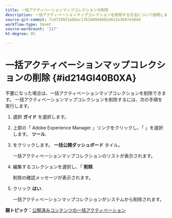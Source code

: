 ```yaml
---
title: 一括アクティベーションマップコレクションの削除
description: 一括アクティベーションマップコレクションを削除する方法について説明します
source-git-commit: 7cd719921e68ac1763d09d9665d912e3697e5849
workflow-type: tm+mt
source-wordcount: '117'
ht-degree: 0%

---
```



# 一括アクティベーションマップコレクションの削除 {#id214GI40B0XA}

不要になった場合は、一括アクティベーションマップコレクションを削除できます。 一括アクティベーションマップコレクションを削除するには、次の手順を実行します。

1. 選択 **ガイド** を選択します。

1. 上部の「 Adobe Experience Manager 」リンクをクリックし、「 」を選択します。 **ツール**.

1. をクリックします。 **一括公開ダッシュボード** タイル。

   一括アクティベーションマップコレクションのリストが表示されます。

1. 編集するコレクションを選択し、「 **削除**.

   削除の確認メッセージが表示されます。

1. クリック **はい**.

   一括アクティベーションマップコレクションがシステムから削除されます。


**親トピック：**[&#x200B;公開済みコンテンツの一括アクティベーション](conf-bulk-activation.md)

